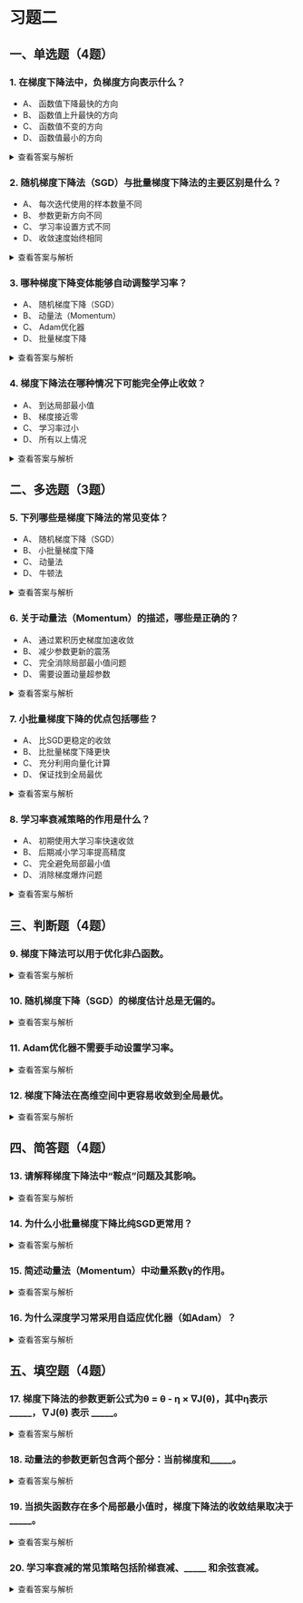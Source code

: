 # 习题二


## 一、单选题（4题）
### 1. 在梯度下降法中，负梯度方向表示什么？
- A、 函数值下降最快的方向
- B、 函数值上升最快的方向
- C、 函数值不变的方向
- D、 函数值最小的方向
<details>
  <summary>查看答案与解析</summary>
  答案：A<br>
  解析：负梯度方向是函数值下降最快的方向，梯度下降法正是沿此方向更新参数以最小化损失函数。
</details>

### 2. 随机梯度下降法（SGD）与批量梯度下降法的主要区别是什么？
- A、 每次迭代使用的样本数量不同
- B、 参数更新方向不同
- C、 学习率设置方式不同
- D、 收敛速度始终相同
<details>
  <summary>查看答案与解析</summary>
  答案：A<br>
  解析：SGD每次使用单个样本计算梯度，批量梯度下降使用全部样本，这影响了收敛速度和稳定性。
</details>

### 3. 哪种梯度下降变体能够自动调整学习率？
- A、 随机梯度下降（SGD）
- B、 动量法（Momentum）
- C、 Adam优化器
- D、 批量梯度下降
<details>
  <summary>查看答案与解析</summary>
  答案：C<br>
  解析：Adam通过计算梯度的一阶矩和二阶矩估计，为每个参数自适应调整学习率。
</details>

### 4. 梯度下降法在哪种情况下可能完全停止收敛？
- A、 到达局部最小值
- B、 梯度接近零
- C、 学习率过小
- D、 所有以上情况
<details>
  <summary>查看答案与解析</summary>
  答案：D<br>
  解析：局部最小值、梯度接近零（如鞍点）和学习率过小都可能导致收敛停滞。
</details>


## 二、多选题（3题）
### 5. 下列哪些是梯度下降法的常见变体？
- A、 随机梯度下降（SGD）
- B、 小批量梯度下降
- C、 动量法
- D、 牛顿法
<details>
  <summary>查看答案与解析</summary>
  答案：ABC<br>
  解析：SGD、小批量梯度下降和动量法都是梯度下降的改进版本，而牛顿法是二阶优化方法。
</details>

### 6. 关于动量法（Momentum）的描述，哪些是正确的？
- A、 通过累积历史梯度加速收敛
- B、 减少参数更新的震荡
- C、 完全消除局部最小值问题
- D、 需要设置动量超参数
<details>
  <summary>查看答案与解析</summary>
  答案：ABD<br>
  解析：动量法通过引入动量项加速收敛并减少震荡，但无法完全避免局部最小值问题。
</details>

### 7. 小批量梯度下降的优点包括哪些？
- A、 比SGD更稳定的收敛
- B、 比批量梯度下降更快
- C、 充分利用向量化计算
- D、 保证找到全局最优
<details>
  <summary>查看答案与解析</summary>
  答案：ABC<br>
  解析：小批量梯度下降平衡了计算效率和稳定性，但不能保证全局最优。
</details>

### 8. 学习率衰减策略的作用是什么？
- A、 初期使用大学习率快速收敛
- B、 后期减小学习率提高精度
- C、 完全避免局部最小值
- D、 消除梯度爆炸问题
<details>
  <summary>查看答案与解析</summary>
  答案：AB<br>
  解析：学习率衰减在训练初期加速收敛，后期细化参数调整，但不解决局部最小值或梯度爆炸问题。
</details>


## 三、判断题（4题）
### 9. 梯度下降法可以用于优化非凸函数。
<details>
  <summary>查看答案与解析</summary>
  答案：正确<br>
  解析：虽然梯度下降法可能陷入局部最优，但在非凸函数优化中仍被广泛应用，如深度学习。
</details>

### 10. 随机梯度下降（SGD）的梯度估计总是无偏的。
<details>
  <summary>查看答案与解析</summary>
  答案：正确<br>
  解析：SGD使用单个样本的梯度估计，其期望值等于全批量梯度，因此是无偏估计。
</details>

### 11. Adam优化器不需要手动设置学习率。
<details>
  <summary>查看答案与解析</summary>
  答案：错误<br>
  解析：Adam有默认学习率，但仍需根据任务调整，它通过自适应机制调整的是每个参数的学习率。
</details>

### 12. 梯度下降法在高维空间中更容易收敛到全局最优。
<details>
  <summary>查看答案与解析</summary>
  答案：错误<br>
  解析：高维空间中局部最小值和鞍点更多，梯度下降更易陷入次优解。
</details>


## 四、简答题（4题）
### 13. 请解释梯度下降法中“鞍点”问题及其影响。
<details>
  <summary>查看答案与解析</summary>
  答案：鞍点处梯度为零但非极值点，梯度下降可能在此停滞。高维问题中鞍点比局部最小值更常见，严重减缓收敛。<br>
  解析：鞍点在不同方向上的曲率相反，梯度为零但并非最优解，是优化中的主要挑战之一。
</details>

### 14. 为什么小批量梯度下降比纯SGD更常用？
<details>
  <summary>查看答案与解析</summary>
  答案：小批量梯度下降通过少量样本计算梯度，既利用向量化加速计算，又比SGD减少梯度方差，平衡效率与稳定性。<br>
  解析：典型批量大小在32-256之间，在GPU上能充分发挥并行计算优势。
</details>

### 15. 简述动量法（Momentum）中动量系数γ的作用。
<details>
  <summary>查看答案与解析</summary>
  答案：γ控制历史梯度对当前更新的影响程度（通常0.9）。较大的γ增强惯性，帮助穿越平坦区和局部最小值。<br>
  解析：动量项使梯度更新保持方向一致性，类似物理中的动量效应，加速收敛并减少震荡。
</details>

### 16. 为什么深度学习常采用自适应优化器（如Adam）？
<details>
  <summary>查看答案与解析</summary>
  答案：自适应优化器自动调整各参数的学习率，适应稀疏梯度或不同尺度参数，减少超参数调优负担且通常收敛更快。<br>
  解析：Adam结合动量法和RMSProp的优点，对初始学习率相对鲁棒，适合大规模非凸优化。
</details>


## 五、填空题（4题）
### 17. 梯度下降法的参数更新公式为θ = θ - η × ∇J(θ)，其中η表示 _____，∇J(θ) 表示 _____。
<details>
  <summary>查看答案与解析</summary>
  答案：学习率；损失函数对参数的梯度<br>
  解析：η控制更新步长，∇J(θ) 指示当前点的最陡下降方向。
</details>

### 18. 动量法的参数更新包含两个部分：当前梯度和_____。
<details>
  <summary>查看答案与解析</summary>
  答案：历史梯度累积（动量项）<br>
  解析：动量法引入速度变量v，更新规则为v = γv + η∇J(θ)，θ = θ - v。
</details>

### 19. 当损失函数存在多个局部最小值时，梯度下降法的收敛结果取决于_____。
<details>
  <summary>查看答案与解析</summary>
  答案：参数初始值<br>
  解析：不同的初始参数可能导向不同的局部最小值，这是非凸优化的典型特性。
</details>

### 20. 学习率衰减的常见策略包括阶梯衰减、_____ 和余弦衰减。
<details>
  <summary>查看答案与解析</summary>
  答案：指数衰减<br>
  解析：指数衰减按固定比例周期性减小学习率，平衡收敛速度与精度。
</details>


